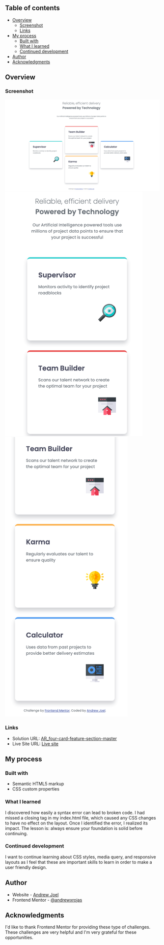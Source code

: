 ## Table of contents

- [Overview](#overview)
  - [Screenshot](#screenshot)
  - [Links](#links)
- [My process](#my-process)
  - [Built with](#built-with)
  - [What I learned](#what-i-learned)
  - [Continued development](#continued-development)
- [Author](#author)
- [Acknowledgments](#acknowledgments)


## Overview

### Screenshot

![Desktop View](./images/DesktopView.png)
![Mobile View](./images/mobileView1.png)
![Mobile View](./images/mobileView2.png)


### Links

- Solution URL: [AR_four-card-feature-section-master]()
- Live Site URL: [Live site]()

## My process

### Built with

- Semantic HTML5 markup
- CSS custom properties

### What I learned

I discovered how easily a syntax error can lead to broken code. 
I had missed a closing tag in my index.html file, which caused any 
CSS changes to have no effect on the layout. Once I identified the error, 
I realized its impact. The lesson is: always ensure your foundation is solid before continuing.

### Continued development

I want to continue learning about CSS styles, media query, and responsive layouts as I feel that these are important skills to learn in order to make a user friendly design.

## Author

- Website - [Andrew Joel](https://www.andrewxrojas.com)
- Frontend Mentor - [@andrewxrojas](https://www.frontendmentor.io/profile/andrewxrojas)

## Acknowledgments

I'd like to thank Frontend Mentor for providing these type of challenges. These challenges are very helpful and I'm very grateful for these opportunities.